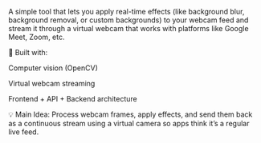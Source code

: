 A simple tool that lets you apply real-time effects (like background blur, background removal, or custom backgrounds) to your webcam feed and stream it through a virtual webcam that works with platforms like Google Meet, Zoom, etc.

🔧 Built with:

Computer vision (OpenCV)

Virtual webcam streaming

Frontend + API + Backend architecture

💡 Main Idea: Process webcam frames, apply effects, and send them back as a continuous stream using a virtual camera so apps think it’s a regular live feed.

